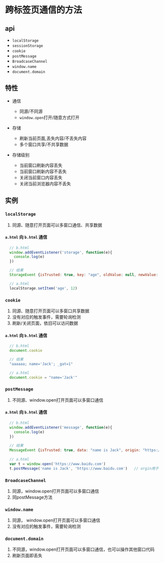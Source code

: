 # 跨标签页通信的方法

## api

 - `localStorage`
 - `sessionStorage`
 - `cookie`
 - `postMessage`
 - `BroadcaseChannel`
 - `window.name`
 - `document.domain`
  
## 特性
  
 - 通信
     - 同源/不同源
     - `window.open`打开/随意方式打开
 - 存储
     - 刷新当前页面,丢失内容/不丢失内容
     - 多个窗口共享/不共享数据
     
 - 存储级别
     - 当前窗口刷新内容丢失
     - 当前窗口刷新内容不丢失
     - 关闭当前窗口内容丢失
     - 关闭当前浏览器内容不丢失

## 实例

### `localStorage`

1. 同源、随意打开页面可以多窗口通信、共享数据

#### `a.html` 向 `b.html` 通信

``` js
  // b.html
  window.addEventListener('storage', function(e){
    console.log(e)
  })

  // 结果
  StorageEvent {isTrusted: true, key: "age", oldValue: null, newValue: "12", url: "https://www.cnblogs.com/", …}

  // a.html
  localStorage.setItem('age', 12) 
```

### `cookie`

1. 同源、随意打开页面可以多窗口共享数据
2. 没有对应的触发事件，需要轮询检测
3. 刷新/关闭页面，依旧可以访问数据

#### `a.html` 向 `b.html` 通信
``` js
  // b.html
  document.cookie

  // 结果
  "aaaaaa; name='Jack'; _gat=1"

  // a.html
  document.cookie = "name='Jack'"

```

### `postMessage` 

1. 不同源、window.open打开页面可以多窗口通信

#### `a.html` 向 `b.html` 通信
``` js
  // b.html
  window.addEventListener('message', function(e){
    console.log(e)
  })
  
  // 结果
  MessageEvent {isTrusted: true, data: "name is Jack", origin: "https://www.cnblogs.com", lastEventId: "", source: Window, …}
  
  // a.html
  var t = window.open('https://www.baidu.com')
  t.postMessage('name is Jack', 'https://www.baidu.com')   // orgin用于指定发送信息到目标源（由于打开的页面有可能重链接到其他源路径）
```

### `BroadcaseChannel`

1. 同源，window.open打开页面可以多窗口通信
2. 同postMessage方法

### `window.name`

1. 同源， window.open打开页面可以多窗口通信
2. 没有对应的触发事件，需要轮询检测

### `document.domain`

1. 不同源，window.open打开页面可以多窗口通信，也可以操作其他窗口代码
2. 刷新页面即丢失
